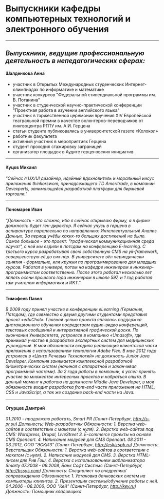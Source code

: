 # Выпускники кафедры компьютерных технологий и электронного обучения
___
## ___Выпускники, ведущие профессиональную деятельность в непедагогических сферах:___
#### __Шалденкова Анна__
* участник в Открытых Международных студенческих Интернет-олимпиадах по информатике и математике 
* участник конкурсов "Федеральной стипендиальной программы им. В. Потанина"
* участник в студенческой научно-практической конференции "Проектная работа в изучении английского языка"
* участник в торжественной церемонии вручения XIV Европейской театральной премии в качестве волонтеров-переводчиков от лингвоцентра РГПУ им. А.И. Герцена
* статьи студента публиковались в университетской газете «Колокол»
* работник факультета 
* активный участник в мероприятиях Герцена
* студент проходил стажировку заграницей
* организатор площадок в Аудите герценовских инициатив
___


#### __Куцов Михаил__
*"Сейчас я UX/UI дизайнер, идейный вдохновитель и моральный иисус приложения thinkorswom,   принадлежащего TD Ameritrade, в компании Devexperts,   занимающейся разработкой платформ для биржевой торговли."* 
___

#### __Пономарев Иван__
*"Должность - это сложно, ибо я сейчас открываю фирму, а в фирме должность будет ген-директор.  Я сейчас учусь в герцена в аспирантуре параллельно по направлению: Интеллектуальный Анализ Данных.  За период учёбы каких-то больших достижений на было. Самое большое - это проект:   "графическая коммуникационная среда едучат", с ней мы ездили в потсдам на конференцию E-learning.  С третьего курса разрабатывал свою собственную CMS на yii-framework, совершенствую её до сих пор.  В университете вёл периодически занятия - формально, или кружки по программированию для младших курсов.   Работал в универе, потом на кафедре инженером и инженер- программистом соответственно. После этого работал несколько лет вплоть осени прошлого года инженером в школе 597, и 1 год работал там учителем информатики и ИКТ."* 
___

#### __Тимофеев Павел__
*В 2009 году принял участие в конференции eLearning (Германия, Потсдам), где совместно с двумя другими студентами представил проект «eduChat». Главной целью проекта являлась поддержка дистанционного обучения посредством аудио-видео конференций, текстовых сообщений и интерактивной графической доски. По окончании Университета, устроился в компанию «Umasoft», где принимал участие в разработке экспертных систем для медицинских учреждений. В мои обязанности входила реализация клиентской части приложения с использованием технологии Adobe Flex. В мае 2012 года устроился в «Центр Речевых Технологий» на должность Junior Java Developer. Компания занимается комплексной разработкой биометрических систем (начиная с аппаратной и заканчивая программной частями). За 2 года работы в компании, я успел принять участие во множестве интересных проектов и набраться опыта. В данный момент я работаю на должности Middle Java Developer, в мои обязанности входит разработка front-end части приложения на HTML, CSS и JavaScript, а так же создание back-end части на Java.*
___

#### __Огурцов Дмитрий__
*01.2010 - продолжаю работать, Smart PR (Санкт-Петербург, http://s-pr.su) Должность: Web-разработчик Обязанности: 1.	Верстка web-сайтов в соответствии с макетом (с нуля). 2.	Верстка web-сайтов под CMS: Wordpress, Drupal, LiveStreet 3.	E-commerce проекты на основе CMS Opencart. 4. Написание модулей для CMS Opencart. 08.2011 - 03.2012, ООО "ЭСКИЗ" (Санкт-Петербург, http://eskizspb.ru) Должность: Верстальщик Обязанности: 1.	Верстка web-сайтов в соответствии с макетом (с нуля). 2.	Написание модулей для CMS. 3.	Верстка HTML-писем для Рив Гош. 4.	Верстка с использованием шаблонизатора Smarty 07.2008 - 09.2008, Банк Софт Системс (Санкт-Петербург, http://bssys.com) Должность: Специалист по внедрению/сопровождению Обязанности: 1.	Установка банковских систем на компьютеры клиентов. 2.	Презентация системы/обучение работы с ней. 04.2006 - 08.2006, ООО "Кей" (Санкт-Петербург, http://key.ru) Должность: Помощник кладовщика*
